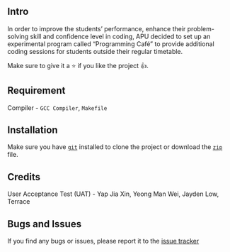 ## Intro

In order to improve the students’ performance, enhance their problem-solving skill and
confidence level in coding, APU decided to set up an experimental program called
“Programming Café” to provide additional coding sessions for students outside their regular
timetable. 

Make sure to give it a ⭐ if you like the project 👍.

## Requirement

Compiler - `GCC Compiler`, `Makefile`

## Installation

Make sure you have [`git`](https://git-scm.com/downloads) installed to clone the project or download
the [`zip`](https://github.com/jameswong3388/APU-Programming-Caf-Management-System/archive/refs/heads/master.zip) file.

## Credits
User Acceptance Test (UAT) - Yap Jia Xin, Yeong Man Wei, Jayden Low, Terrace

## Bugs and Issues

If you find any bugs or issues, please report it to the [issue tracker](https://github.com/jameswong3388/APU-Programming-Caf-Management-System/issues)
